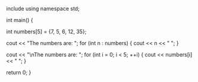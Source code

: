 include <iostream>
using namespace std;

int main() {

  int numbers[5] = {7, 5, 6, 12, 35};

  cout << "The numbers are: ";
  for (int n : numbers) {
    cout << n << "  ";
  }

  cout << "\nThe numbers are: ";
  for (int i = 0; i < 5; ++i) {
    cout << numbers[i] << "  ";
  }

  return 0;
}

